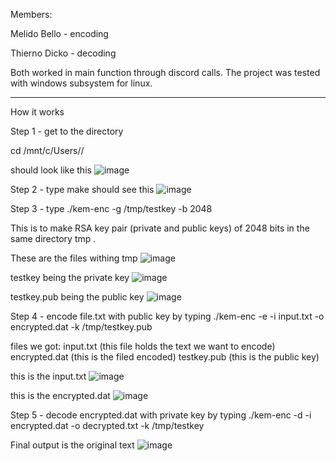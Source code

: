 Members:


Melido Bello - encoding

Thierno Dicko - decoding

Both worked in main function through discord calls. The project was tested with windows subsystem for linux.



******************************************************************


How it works

Step 1 - get to the directory

cd /mnt/c/Users/<username>/<folder location>

should look like this
![image](https://github.com/MelidoB/CCA2-Hybrid-Encryption/assets/48568341/5a38cbf3-7aa4-44d7-b3a2-130e4cc9bd2e)

Step 2 - type make
should see this
![image](https://github.com/MelidoB/CCA2-Hybrid-Encryption/assets/48568341/a7bc1db3-df11-4015-b6f0-8c4089af7b92)

Step 3 - type ./kem-enc -g /tmp/testkey -b 2048

This is to make RSA key pair (private and public keys) of 2048 bits in the same directory tmp . 

These are the files withing tmp
![image](https://github.com/MelidoB/CCA2-Hybrid-Encryption/assets/48568341/5378edbc-ada0-471f-96cb-257d37fe0047)


testkey being the private key
![image](https://github.com/MelidoB/CCA2-Hybrid-Encryption/assets/48568341/fd3c20aa-8b97-437b-b37b-1e7a59715918)

testkey.pub being the public key
![image](https://github.com/MelidoB/CCA2-Hybrid-Encryption/assets/48568341/5d4ecf13-6edb-4814-a7da-0b6fd6867a72)

Step 4 - encode file.txt with public key by typing ./kem-enc -e -i input.txt -o encrypted.dat -k /tmp/testkey.pub

files we got:
input.txt (this file holds the text we want to encode)
encrypted.dat (this is the filed encoded)
testkey.pub (this is the public key)

this is the input.txt
![image](https://github.com/MelidoB/CCA2-Hybrid-Encryption/assets/48568341/b575dd36-1ce4-4b8d-9e03-96bca9de1523)

this is the encrypted.dat
![image](https://github.com/MelidoB/CCA2-Hybrid-Encryption/assets/48568341/3cd2a86a-1cc4-4647-8082-a4c5554e4417)


Step 5 - decode encrypted.dat with private key by typing ./kem-enc -d -i encrypted.dat -o decrypted.txt -k /tmp/testkey

Final output is the original text
![image](https://github.com/MelidoB/CCA2-Hybrid-Encryption/assets/48568341/4adf7aaf-9b5e-46b2-baad-cb2d105b347e)


